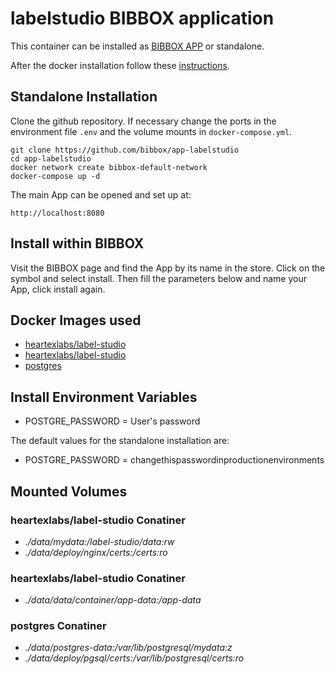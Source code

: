 # labelstudio BIBBOX application

This container can be installed as [BIBBOX APP](https://bibbox.readthedocs.io/en/latest/ "BIBBOX App Store") or standalone. 

After the docker installation follow these [instructions](INSTALL-APP.md).

## Standalone Installation 

Clone the github repository. If necessary change the ports in the environment file `.env` and the volume mounts in `docker-compose.yml`.

```
git clone https://github.com/bibbox/app-labelstudio
cd app-labelstudio
docker network create bibbox-default-network
docker-compose up -d
```

The main App can be opened and set up at:
```
http://localhost:8080
```

## Install within BIBBOX

Visit the BIBBOX page and find the App by its name in the store. Click on the symbol and select install. Then fill the parameters below and name your App, click install again.

## Docker Images used
  - [heartexlabs/label-studio](https://hub.docker.com/r/heartexlabs/label-studio) 
  - [heartexlabs/label-studio](https://hub.docker.com/r/heartexlabs/label-studio) 
  - [postgres](https://hub.docker.com/r/postgres) 


 
## Install Environment Variables
  - POSTGRE_PASSWORD = User's password

  
The default values for the standalone installation are:
  - POSTGRE_PASSWORD = changethispasswordinproductionenvironments

  
## Mounted Volumes
### heartexlabs/label-studio Conatiner
  - *./data/mydata:/label-studio/data:rw*
  - *./data/deploy/nginx/certs:/certs:ro*
### heartexlabs/label-studio Conatiner
  - *./data/data/container/app-data:/app-data*
### postgres Conatiner
  - *./data/postgres-data:/var/lib/postgresql/mydata:z*
  - *./data/deploy/pgsql/certs:/var/lib/postgresql/certs:ro*

